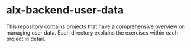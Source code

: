 # alx-backend-user-data  
This repository contains projects that have a comprehensive overview on managing user data. Each directory explains the exercises within each project in detail.
